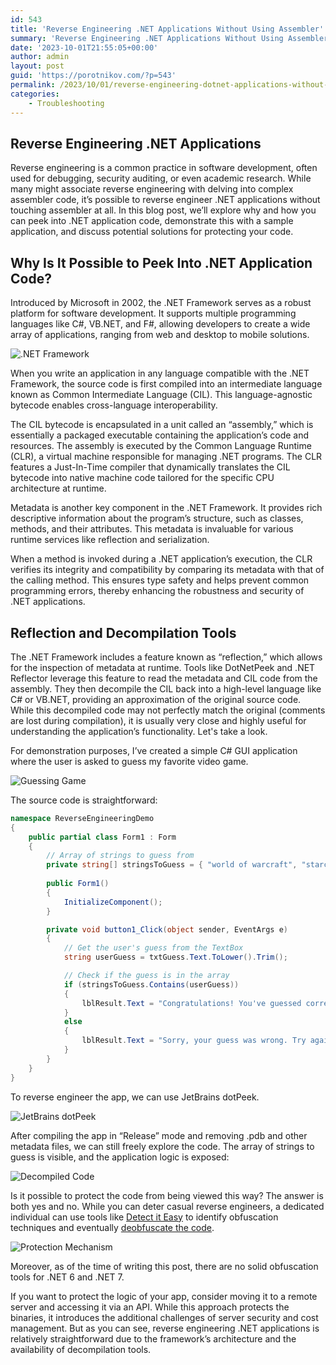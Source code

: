 ```yaml
---
id: 543
title: 'Reverse Engineering .NET Applications Without Using Assembler'
summary: 'Reverse Engineering .NET Applications Without Using Assembler'
date: '2023-10-01T21:55:05+00:00'
author: admin
layout: post
guid: 'https://porotnikov.com/?p=543'
permalink: /2023/10/01/reverse-engineering-dotnet-applications-without-assembler/
categories:
    - Troubleshooting
---
```

## Reverse Engineering .NET Applications

Reverse engineering is a common practice in software development, often used for debugging, security auditing, or even academic research. While many might associate reverse engineering with delving into complex assembler code, it’s possible to reverse engineer .NET applications without touching assembler at all. In this blog post, we’ll explore why and how you can peek into .NET application code, demonstrate this with a sample application, and discuss potential solutions for protecting your code.

## Why Is It Possible to Peek Into .NET Application Code?

Introduced by Microsoft in 2002, the .NET Framework serves as a robust platform for software development. It supports multiple programming languages like C#, VB.NET, and F#, allowing developers to create a wide array of applications, ranging from web and desktop to mobile solutions.

![.NET Framework](https://cdn.porotnikov.com/media/2023/10/01214458/image.png)

When you write an application in any language compatible with the .NET Framework, the source code is first compiled into an intermediate language known as Common Intermediate Language (CIL). This language-agnostic bytecode enables cross-language interoperability.

The CIL bytecode is encapsulated in a unit called an “assembly,” which is essentially a packaged executable containing the application’s code and resources. The assembly is executed by the Common Language Runtime (CLR), a virtual machine responsible for managing .NET programs. The CLR features a Just-In-Time compiler that dynamically translates the CIL bytecode into native machine code tailored for the specific CPU architecture at runtime.

Metadata is another key component in the .NET Framework. It provides rich descriptive information about the program’s structure, such as classes, methods, and their attributes. This metadata is invaluable for various runtime services like reflection and serialization.

When a method is invoked during a .NET application’s execution, the CLR verifies its integrity and compatibility by comparing its metadata with that of the calling method. This ensures type safety and helps prevent common programming errors, thereby enhancing the robustness and security of .NET applications.

## Reflection and Decompilation Tools

The .NET Framework includes a feature known as “reflection,” which allows for the inspection of metadata at runtime. Tools like DotNetPeek and .NET Reflector leverage this feature to read the metadata and CIL code from the assembly. They then decompile the CIL back into a high-level language like C# or VB.NET, providing an approximation of the original source code. While this decompiled code may not perfectly match the original (comments are lost during compilation), it is usually very close and highly useful for understanding the application’s functionality. Let's take a look.

For demonstration purposes, I’ve created a simple C# GUI application where the user is asked to guess my favorite video game.

![Guessing Game](https://cdn.porotnikov.com/media/2023/10/01214836/image-1.png)

The source code is straightforward:

```csharp
namespace ReverseEngineeringDemo
{
    public partial class Form1 : Form
    {
        // Array of strings to guess from
        private string[] stringsToGuess = { "world of warcraft", "starcraft", "diablo", "hitman", "quake3" };
        
        public Form1()
        {
            InitializeComponent();
        }

        private void button1_Click(object sender, EventArgs e)
        {
            // Get the user's guess from the TextBox
            string userGuess = txtGuess.Text.ToLower().Trim();

            // Check if the guess is in the array
            if (stringsToGuess.Contains(userGuess))
            {
                lblResult.Text = "Congratulations! You've guessed correctly!";
            }
            else
            {
                lblResult.Text = "Sorry, your guess was wrong. Try again.";
            }
        }
    }
}
```

To reverse engineer the app, we can use JetBrains dotPeek.

![JetBrains dotPeek](https://cdn.porotnikov.com/media/2023/10/01214903/image-2.png)

After compiling the app in “Release” mode and removing .pdb and other metadata files, we can still freely explore the code. The array of strings to guess is visible, and the application logic is exposed:

![Decompiled Code](https://cdn.porotnikov.com/media/2023/10/01214924/image-3-1024x701.jpg)

Is it possible to protect the code from being viewed this way? The answer is both yes and no. While you can deter casual reverse engineers, a dedicated individual can use tools like [Detect it Easy](https://github.com/horsicq/Detect-It-Easy) to identify obfuscation techniques and eventually [deobfuscate the code](https://github.com/NotPrab/.NET-Deobfuscator).

![Protection Mechanism](https://cdn.porotnikov.com/media/2023/10/01215047/image-3.png)

Moreover, as of the time of writing this post, there are no solid obfuscation tools for .NET 6 and .NET 7.

If you want to protect the logic of your app, consider moving it to a remote server and accessing it via an API. While this approach protects the binaries, it introduces the additional challenges of server security and cost management. But as you can see, reverse engineering .NET applications is relatively straightforward due to the framework’s architecture and the availability of decompilation tools.